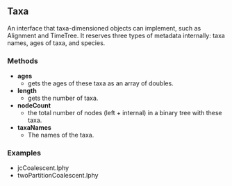 Taxa
----

An interface that taxa-dimensioned objects can implement, such as Alignment and TimeTree.
It reserves three types of metadata internally: taxa names, ages of taxa, and species.

### Methods

- **ages**
  - gets the ages of these taxa as an array of doubles.
- **length**
  - gets the number of taxa.
- **nodeCount**
  - the total number of nodes (left + internal) in a binary tree with these taxa.
- **taxaNames**
  - The names of the taxa.
### Examples

- jcCoalescent.lphy
- twoPartitionCoalescent.lphy

